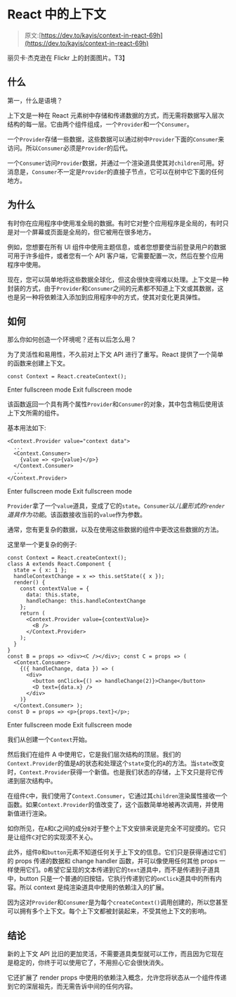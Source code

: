# React 中的上下文

> 原文:[https://dev.to/kayis/context-in-react-69h](https://dev.to/kayis/context-in-react-69h)

丽贝卡·杰克逊在 Flickr 上的封面图片。T3】

## 什么

第一，什么是语境？

上下文是一种在 React 元素树中存储和传递数据的方式，而无需将数据写入层次结构的每一层。它由两个组件组成，一个`Provider`和一个`Consumer`。

一个`Provider`存储一些数据，这些数据可以通过树中`Provider`下面的`Consumer`来访问。所以`Consumer`必须是`Provider`的后代。

一个`Consumer`访问`Provider`数据，并通过一个渲染道具使其对`children`可用。好消息是，`Consumer`不一定是`Provider`的直接子节点，它可以在树中它下面的任何地方。

## 为什么

有时你在应用程序中使用准全局的数据。有时它对整个应用程序是全局的，有时只是对一个屏幕或页面是全局的，但它被用在很多地方。

例如，您想要在所有 UI 组件中使用主题信息，或者您想要使当前登录用户的数据可用于许多组件，或者您有一个 API 客户端，它需要配置一次，然后在整个应用程序中使用。

现在，您可以简单地将这些数据全球化，但这会很快变得难以处理。上下文是一种封装的方式，由于`Provider`和`Consumer`之间的元素都不知道上下文或其数据，这也是另一种将依赖注入添加到应用程序中的方式，使其对变化更具弹性。

## 如何

那么你如何创造一个环境呢？还有以后怎么用？

为了灵活性和易用性，不久前对上下文 API 进行了重写。React 提供了一个简单的函数来创建上下文。

```
const Context = React.createContext(); 
```

Enter fullscreen mode Exit fullscreen mode

该函数返回一个具有两个属性`Provider`和`Consumer`的对象，其中包含稍后使用该上下文所需的组件。

基本用法如下:

```
<Context.Provider value="context data">
  ...
  <Context.Consumer>
    {value => <p>{value}</p>}
  </Context.Consumer>
  ...
</Context.Provider> 
```

Enter fullscreen mode Exit fullscreen mode

`Provider`拿了一个`value`道具，变成了它的`state`。`Consumer`以*儿童形式的`render`道具作为功能*。该函数接收当前的`value`作为参数。

通常，您有更复杂的数据，以及在使用这些数据的组件中更改这些数据的方法。

这里举一个更复杂的例子:

```
const Context = React.createContext();
class A extends React.Component {
  state = { x: 1 };
  handleContextChange = x => this.setState({ x });
  render() {
    const contextValue = {
      data: this.state,
      handleChange: this.handleContextChange
    };
    return (
      <Context.Provider value={contextValue}>
        <B />
      </Context.Provider>
    );
  }
}
const B = props => <div><C /></div>; const C = props => (
  <Context.Consumer>
    {({ handleChange, data }) => (
      <div>
        <button onClick={() => handleChange(2)}>Change</button>
        <D text={data.x} />
      </div>
    )}
  </Context.Consumer> );
const D = props => <p>{props.text}</p>; 
```

Enter fullscreen mode Exit fullscreen mode

我们从创建一个`Context`开始。

然后我们在组件 A 中使用它，它是我们层次结构的顶层。我们的`Context.Provider`的值是`A`的状态和处理这个`state`变化的`A`的方法。当`state`改变时，`Context.Provider`获得一个新值。也是我们状态的存储，上下文只是将它传递到层次结构中。

在组件`C`中，我们使用了`Context.Consumer`，它通过其`children`渲染属性接收一个函数。如果`Context.Provider`的值改变了，这个函数简单地被再次调用，并使用新值进行渲染。

如你所见，在`A`和`C`之间的成分`B`对于整个上下文安排来说是完全不可捉摸的。它只是让组件`C`对它的实现漠不关心。

此外，组件`D`和`button`元素不知道任何关于上下文的信息。它们只是获得通过它们的 props 传递的数据和 change handler 函数，并可以像使用任何其他 props 一样使用它们。`D`希望它呈现的文本传递到它的`text`道具中，而不是传递到子道具中，button 只是一个普通的旧按钮，它执行传递到它的`onClick`道具中的所有内容。所以 context 是纯渲染道具中使用的依赖注入的扩展。

因为这对`Provider`和`Consumer`是为每个`createContext()`调用创建的，所以您甚至可以拥有多个上下文。每个上下文都被封装起来，不受其他上下文的影响。

## 结论

新的上下文 API 比旧的更加灵活，不需要道具类型就可以工作，而且因为它现在是稳定的，你终于可以使用它了，不用担心它会很快消失。

它还扩展了 render props 中使用的依赖注入概念，允许您将状态从一个组件传递到它的深层祖先，而无需告诉中间的任何内容。